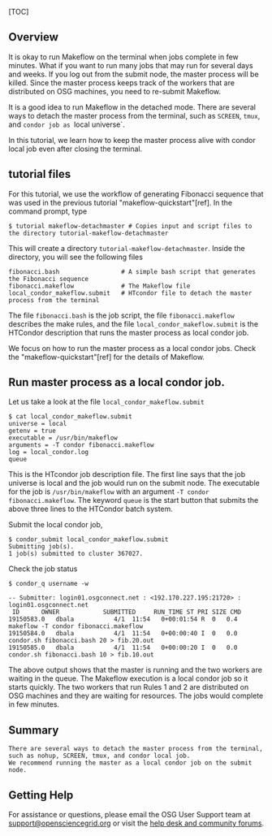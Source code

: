 [title]: - "Makeflow - Detach master from the terminal"
[TOC]
 
## Overview

It is okay to run Makeflow on the terminal when jobs complete in few minutes.  What if you want to run many jobs 
that may run for several days and weeks. If you log out from the submit node, the master process will be killed. 
Since the master process keeps track of the workers that are distributed on OSG machines, you need to re-submit 
Makeflow. 

It is a good idea to run Makeflow in the detached mode. There are several ways to detach the master process from the 
terminal, such as `SCREEN`, `tmux`, and `condor job as `local universe`.

In this tutorial, we learn how to keep the master process alive with condor local job even after closing the terminal. 

## tutorial files

For this tutorial, we use the workflow of generating Fibonacci sequence that was used in the previous tutorial 
"makeflow-quickstart"[ref]. In the command prompt, type

    $ tutorial makeflow-detachmaster # Copies input and script files to the directory tutorial-makeflow-detachmaster

This will create a directory `tutorial-makeflow-detachmaster`. Inside the directory, you will see the following files

    fibonacci.bash                 # A simple bash script that generates the Fibonacci sequence
    fibonacci.makeflow             # The Makeflow file
    local_condor_makeflow.submit   # HTcondor file to detach the master process from the terminal

The file `fibonacci.bash` is the job script, the file `fibonacci.makeflow` describes the make rules, and the
file `local_condor_makeflow.submit` is the HTCondor description that runs the master process as local condor job.

We focus on how to run the master process as a local condor jobs. Check the "makeflow-quickstart"[ref] for the details of Makeflow. 

## Run master process as a local condor job. 

Let us take a look at the file `local_condor_makeflow.submit`

    $ cat local_condor_makeflow.submit 
    universe = local
    getenv = true
    executable = /usr/bin/makeflow
    arguments = -T condor fibonacci.makeflow
    log = local_condor.log
    queue


This is the HTcondor job description file.  The first line says that the job universe is local and the job would
run on the submit node. The executable for the job is `/usr/bin/makeflow` with an argument `-T condor fibonacci.makeflow`. The keyword `queue` is the start button 
that submits the above three lines to the HTCondor batch system. 

Submit the local condor job, 

    $ condor_submit local_condor_makeflow.submit 
    Submitting job(s).
    1 job(s) submitted to cluster 367027.

Check the job status

    $ condor_q username -w

    -- Submitter: login01.osgconnect.net : <192.170.227.195:21720> : login01.osgconnect.net
     ID      OWNER            SUBMITTED     RUN_TIME ST PRI SIZE CMD               
    19150583.0   dbala           4/1  11:54   0+00:01:54 R  0   0.4  makeflow -T condor fibonacci.makeflow
    19150584.0   dbala           4/1  11:54   0+00:00:40 I  0   0.0  condor.sh fibonacci.bash 20 > fib.20.out
    19150585.0   dbala           4/1  11:54   0+00:00:20 I  0   0.0  condor.sh fibonacci.bash 10 > fib.10.out

The above output shows that the master is running and the two workers are waiting in the queue. The Makeflow execution is a 
local condor job so it starts quickly. The two workers that run Rules 1 and 2 are distributed on OSG machines and they are waiting for resources. The jobs would complete in few minutes. 

## Summary

    There are several ways to detach the master process from the terminal, such as nohup, SCREEN, tmux, and condor local job. 
    We recommend running the master as a local condor job on the submit node. 

## Getting Help
For assistance or questions, please email the OSG User Support team  at [support@opensciencegrid.org](mailto:support@opensciencegrid.org) or visit the [help desk and community forums](http://support.opensciencegrid.org).
